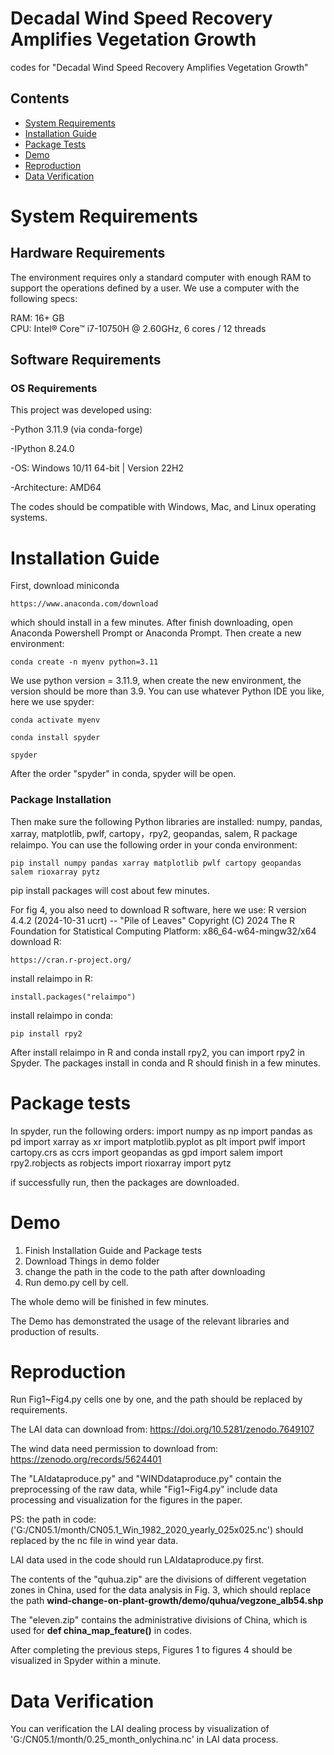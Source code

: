 # Decadal Wind Speed Recovery Amplifies Vegetation Growth
codes for "Decadal Wind Speed Recovery Amplifies Vegetation Growth"

## Contents
- [System Requirements](#system-requirements)
- [Installation Guide](#installation-guide)
- [Package Tests](#package-tests)
- [Demo](#demo)
- [Reproduction](#reproduction)
- [Data Verification](#data-verification)


# System Requirements
## Hardware Requirements
The environment requires only a standard computer with enough RAM to support the operations defined by a user. We use a computer with the following specs:

RAM: 16+ GB  
CPU: Intel® Core™ i7-10750H @ 2.60GHz, 6 cores / 12 threads

## Software Requirements

### OS Requirements

This project was developed using:

-Python 3.11.9 (via conda-forge)

-IPython 8.24.0

-OS: Windows 10/11 64-bit  |  Version 22H2 

-Architecture: AMD64

The codes should be compatible with Windows, Mac, and Linux operating systems.

# Installation Guide
First, download miniconda

```
https://www.anaconda.com/download
```
which should install in a few minutes.
After finish downloading, open Anaconda Powershell Prompt or  Anaconda Prompt.
Then create a new environment:
```
conda create -n myenv python=3.11
```
We use python version = 3.11.9, when create the new environment, the version should be more than 3.9.
You can use whatever Python IDE you like, here we use spyder:
```
conda activate myenv
```
```
conda install spyder
```
```
spyder
```
After the order "spyder" in conda, spyder will be open.

### Package Installation
Then make sure the following Python libraries are installed: numpy, pandas, xarray, matplotlib, pwlf, cartopy，rpy2, geopandas, salem, R package relaimpo. You can use the following order in your conda environment:
```
pip install numpy pandas xarray matplotlib pwlf cartopy geopandas salem rioxarray pytz
```
pip install packages will cost about few minutes.

For fig 4, you also need to download R software, here we use: R version 4.4.2 (2024-10-31 ucrt) -- "Pile of Leaves"
Copyright (C) 2024 The R Foundation for Statistical Computing
Platform: x86_64-w64-mingw32/x64
download R: 
```
https://cran.r-project.org/
```
install relaimpo in R:
```
install.packages("relaimpo")
```
install relaimpo in conda:
```
pip install rpy2
```
After install relaimpo in R and conda install rpy2, you can import rpy2 in Spyder.
The packages install in conda and R should finish in a few minutes.

# Package tests
In spyder, run the following orders:
import numpy as np
import pandas as pd
import xarray as xr
import matplotlib.pyplot as plt
import pwlf
import cartopy.crs as ccrs
import geopandas as gpd
import salem
import rpy2.robjects as robjects
import rioxarray
import pytz

if successfully run, then the packages are downloaded.

# Demo
1. Finish Installation Guide and  Package tests
2. Download Things in demo folder
3. change the path in the code to the path after downloading
4. Run demo.py cell by cell.

The whole demo will be finished in few minutes.

The Demo has demonstrated the usage of the relevant libraries and production of results. 

# Reproduction

Run Fig1~Fig4.py cells one by one, and the path should be replaced by requirements.

The LAI data can download from: https://doi.org/10.5281/zenodo.7649107

The wind data need permission to download from: https://zenodo.org/records/5624401

The "LAIdataproduce.py" and "WINDdataproduce.py"  contain the preprocessing of the raw data, while "Fig1~Fig4.py" include data processing and visualization for the figures in the paper.

PS: the path in code: ('G:/CN05.1/month/CN05.1_Win_1982_2020_yearly_025x025.nc') should replaced by the nc file in wind year data. 

LAI data used in the code should run LAIdataproduce.py first.

The contents of the "quhua.zip" are the divisions of different vegetation zones in China, used for the data analysis in Fig. 3, which should replace the path **wind-change-on-plant-growth/demo/quhua/vegzone_alb54.shp**

The "eleven.zip" contains the administrative divisions of China, which is used for **def china_map_feature()** in codes.

After completing the previous steps, Figures 1 to figures 4 should be visualized in Spyder within a minute.


# Data Verification
You can verification the LAI dealing process by visualization of 'G:/CN05.1/month/0.25_month_onlychina.nc' in LAI data process.






